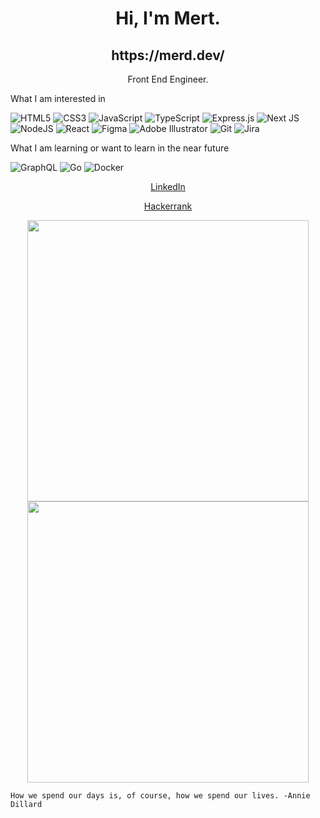 <h1 align="center">Hi, I'm Mert.</h1>

<h2 align="center">https://merd.dev/</h2>
<p align="center">Front End Engineer.</p>

What I am interested in

![HTML5](https://img.shields.io/badge/html5-%23E34F26.svg?style=for-the-badge&logo=html5&logoColor=white)
![CSS3](https://img.shields.io/badge/css3-%231572B6.svg?style=for-the-badge&logo=css3&logoColor=white)
![JavaScript](https://img.shields.io/badge/javascript-%23323330.svg?style=for-the-badge&logo=javascript&logoColor=%23F7DF1E)
![TypeScript](https://img.shields.io/badge/typescript-%23007ACC.svg?style=for-the-badge&logo=typescript&logoColor=white)
![Express.js](https://img.shields.io/badge/express.js-%23404d59.svg?style=for-the-badge&logo=express&logoColor=%2361DAFB)
![Next JS](https://img.shields.io/badge/Next-black?style=for-the-badge&logo=next.js&logoColor=white)
![NodeJS](https://img.shields.io/badge/node.js-6DA55F?style=for-the-badge&logo=node.js&logoColor=white)
![React](https://img.shields.io/badge/react-%2320232a.svg?style=for-the-badge&logo=react&logoColor=%2361DAFB)
![Figma](https://img.shields.io/badge/figma-%23F24E1E.svg?style=for-the-badge&logo=figma&logoColor=white)
![Adobe Illustrator](https://img.shields.io/badge/adobeillustrator-%23FF9A00.svg?style=for-the-badge&logo=adobeillustrator&logoColor=white)
![Git](https://img.shields.io/badge/git-%23F05033.svg?style=for-the-badge&logo=git&logoColor=white)
![Jira](https://img.shields.io/badge/jira-%230A0FFF.svg?style=for-the-badge&logo=jira&logoColor=white)

What I am learning or want to learn in the near future

![GraphQL](https://img.shields.io/badge/-GraphQL-E10098?style=for-the-badge&logo=graphql&logoColor=white)
![Go](https://img.shields.io/badge/go-%2300ADD8.svg?style=for-the-badge&logo=go&logoColor=white)
![Docker](https://img.shields.io/badge/docker-%230db7ed.svg?style=for-the-badge&logo=docker&logoColor=white)
  
<p align="center"><a href="https://www.linkedin.com/in/mert-u-8248ab135/">LinkedIn</a></p>
<p align="center"><a href="https://www.hackerrank.com/mertuygur02">Hackerrank</a></p>

<p align="center">
  <img width="450em" src="https://github-readme-stats.vercel.app/api?username=mert18&show_icons=true&include_all_commits=true&count_private=true&hide_border=true&theme=dark" />
  <img width="450em" src="https://github-readme-streak-stats.herokuapp.com/?user=mert18&include_all_commits=true&hide_border=true&theme=dark"/>
</p>
  
<p align="center">
</p>
  
  
```
How we spend our days is, of course, how we spend our lives. -Annie Dillard
```
